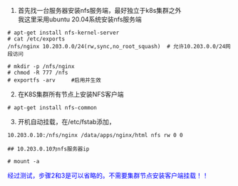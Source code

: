 1. 首先找一台服务器安装nfs服务端，最好独立于k8s集群之外  
我这里采用ubuntu 20.04系统安装nfs服务端  
```
# apt-get install nfs-kernel-server  
# cat /etc/exports  
/nfs/nginx 10.203.0.0/24(rw,sync,no_root_squash)  # 允许10.203.0.0/24网段访问

# mkdir -p /nfs/nginx  
# chmod -R 777 /nfs
# exportfs -arv     #启用并生效
```
2. 在K8S集群所有节点上安装NFS客户端  
```
# apt-get install nfs-common  
```
3. 开机自动挂载，在/etc/fstab添加，
```
10.203.0.10:/nfs/nginx /data/apps/nginx/html nfs rw 0 0  

## 10.203.0.10为nfs服务器ip  

# mount -a 
```
<font color=Blue>经过测试，步骤2和3是可以省略的。不需要集群节点安装客户端挂载！！</font>
